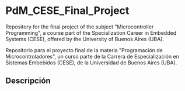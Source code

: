 # PdM_CESE_Final_Project
Repository for the final project of the subject "Microcontroller Programming", a course part of the Specialization Career in Embedded Systems (CESE), offered by the University of Buenos Aires (UBA). 

Repositorio para el proyecto final de la materia "Programación de Microcontroladores", un curso parte de la Carrera de Especialización en Sistemas Embebidos (CESE), de la Universidad de Buenos Aires (UBA).

## Descripción
